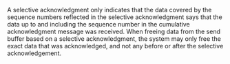 A selective acknowledgment only indicates that the data covered by the sequence numbers reflected in the selective acknowledgment says that the data up to and including the sequence number in the cumulative acknowledgment message was received. When freeing data from the send buffer based on a selective acknowledgment, the system may only free the exact data that was acknowledged, and not any before or after the selective acknowledgement.
